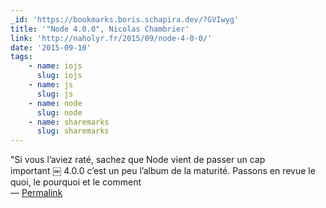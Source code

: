 ```yaml
---
_id: 'https://bookmarks.boris.schapira.dev/?GVIwyg'
title: '"Node 4.0.0", Nicolas Chambrier'
link: 'http://naholyr.fr/2015/09/node-4-0-0/'
date: '2015-09-10'
tags:
    - name: iojs
      slug: iojs
    - name: js
      slug: js
    - name: node
      slug: node
    - name: sharemarks
      slug: sharemarks
---
```


&quot;Si vous l’aviez raté, sachez que Node vient de passer un cap
important ￼ 4.0.0 c’est un peu l’album de la maturité. Passons en revue le quoi,
le pourquoi et le comment <br>&#8212;
<a href="https://bookmarks.boris.schapira.dev/?GVIwyg" title="Permalink">Permalink</a>
